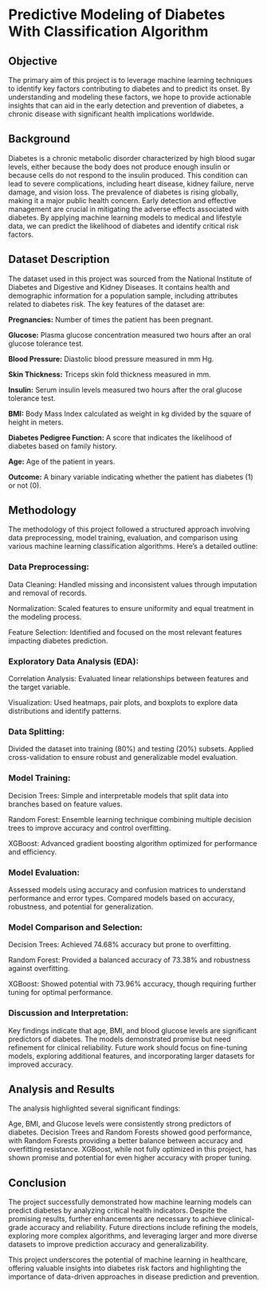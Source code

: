 # Predictive Modeling of Diabetes With Classification Algorithm

## Objective

The primary aim of this project is to leverage machine learning techniques to identify key factors contributing to diabetes and to predict its onset. By understanding and modeling these factors, we hope to provide actionable insights that can aid in the early detection and prevention of diabetes, a chronic disease with significant health implications worldwide.

## Background
Diabetes is a chronic metabolic disorder characterized by high blood sugar levels, either because the body does not produce enough insulin or because cells do not respond to the insulin produced. This condition can lead to severe complications, including heart disease, kidney failure, nerve damage, and vision loss. The prevalence of diabetes is rising globally, making it a major public health concern. Early detection and effective management are crucial in mitigating the adverse effects associated with diabetes. By applying machine learning models to medical and lifestyle data, we can predict the likelihood of diabetes and identify critical risk factors.

## Dataset Description
The dataset used in this project was sourced from the National Institute of Diabetes and Digestive and Kidney Diseases. It contains health and demographic information for a population sample, including attributes related to diabetes risk. The key features of the dataset are:

**Pregnancies:** Number of times the patient has been pregnant.

**Glucose:** Plasma glucose concentration measured two hours after an oral glucose tolerance test.

**Blood Pressure:** Diastolic blood pressure measured in mm Hg.

**Skin Thickness:** Triceps skin fold thickness measured in mm.

**Insulin:** Serum insulin levels measured two hours after the oral glucose tolerance test.

**BMI:** Body Mass Index calculated as weight in kg divided by the square of height in meters.

**Diabetes Pedigree Function:** A score that indicates the likelihood of diabetes based on family history.

**Age:** Age of the patient in years.

**Outcome:** A binary variable indicating whether the patient has diabetes (1) or not (0).

## Methodology

The methodology of this project followed a structured approach involving data preprocessing, model training, evaluation, and comparison using various machine learning classification algorithms. Here’s a detailed outline:

### Data Preprocessing:

Data Cleaning: Handled missing and inconsistent values through imputation and removal of records.

Normalization: Scaled features to ensure uniformity and equal treatment in the modeling process.

Feature Selection: Identified and focused on the most relevant features impacting diabetes prediction.

### Exploratory Data Analysis (EDA):

Correlation Analysis: Evaluated linear relationships between features and the target variable.

Visualization: Used heatmaps, pair plots, and boxplots to explore data distributions and identify patterns.

### Data Splitting:

Divided the dataset into training (80%) and testing (20%) subsets.
Applied cross-validation to ensure robust and generalizable model evaluation.

### Model Training:

Decision Trees: Simple and interpretable models that split data into branches based on feature values.

Random Forest: Ensemble learning technique combining multiple decision trees to improve accuracy and control overfitting.

XGBoost: Advanced gradient boosting algorithm optimized for performance and efficiency.

### Model Evaluation:

Assessed models using accuracy and confusion matrices to understand performance and error types.
Compared models based on accuracy, robustness, and potential for generalization.

### Model Comparison and Selection:

Decision Trees: Achieved 74.68% accuracy but prone to overfitting.

Random Forest: Provided a balanced accuracy of 73.38% and robustness against overfitting.

XGBoost: Showed potential with 73.96% accuracy, though requiring further tuning for optimal performance.

### Discussion and Interpretation:

Key findings indicate that age, BMI, and blood glucose levels are significant predictors of diabetes.
The models demonstrated promise but need refinement for clinical reliability.
Future work should focus on fine-tuning models, exploring additional features, and incorporating larger datasets for improved accuracy.

## Analysis and Results

The analysis highlighted several significant findings:

Age, BMI, and Glucose levels were consistently strong predictors of diabetes.
Decision Trees and Random Forests showed good performance, with Random Forests providing a better balance between accuracy and overfitting resistance.
XGBoost, while not fully optimized in this project, has shown promise and potential for even higher accuracy with proper tuning.

## Conclusion

The project successfully demonstrated how machine learning models can predict diabetes by analyzing critical health indicators. Despite the promising results, further enhancements are necessary to achieve clinical-grade accuracy and reliability. Future directions include refining the models, exploring more complex algorithms, and leveraging larger and more diverse datasets to improve prediction accuracy and generalizability.

This project underscores the potential of machine learning in healthcare, offering valuable insights into diabetes risk factors and highlighting the importance of data-driven approaches in disease prediction and prevention.
